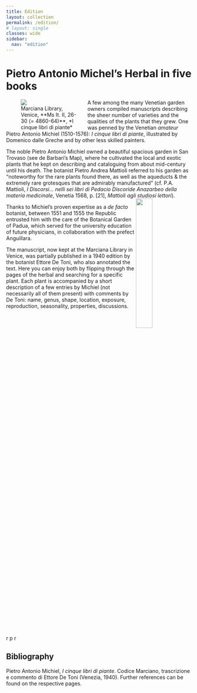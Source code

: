 ```yaml
---
title: Edition
layout: collection
permalink: /edition/
# layout: single
classes: wide
sidebar:
  nav: "edition"
---
```

# Pietro Antonio Michel’s Herbal in five books

<figure style="float:left;max-width:30%;vertical-align:middle;margin-right:30px;margin-top:0;margin-bottom:0"><a href="{{ site.baseurl }}/assets/img/72dpi_It_02_0028_04862_D_0010v.jpg"><img src="{{ site.baseurl }}/assets/img/72dpi_It_02_0028_04862_D_0010v.jpg"/></a><figcaption>Marciana Library, Venice, **Ms It. II, 26-30 (= 4860-64)**, *I cinque libri di piante*</figcaption></figure>

A few among the many Venetian garden owners compiled manuscripts describing the sheer number of varieties and the qualities of the plants that they grew. One was penned by the Venetian *amateur* Pietro Antonio Michiel (1510-1576): *I cinque libri di piante*, illustrated by Domenico dalle Greche and by other less skilled  painters.

The noble Pietro Antonio Michiel owned a beautiful spacious garden in San Trovaso (see de Barbari’s Map), where he cultivated the local and exotic plants that he kept on describing and cataloguing from about mid-century until his death. The botanist Pietro Andrea Mattioli referred to his garden as “noteworthy for the rare plants found there, as well as the aqueducts & the extremely rare grotesques that are admirably manufactured” (cf. P.A. Mattioli, *I Discorsi… nelli sei libri di Pedacio Discoride Anazarbeo della materia medicinale*, Venetia 1568, p. [21], *Mattioli agli studiosi lettori*).
<br clear="left"/>
<a href="{{ site.baseurl }}/assets/img/72dpi_title-pages-azzurro_1940.png"><img src="{{ site.baseurl }}/assets/img/72dpi_title-pages-azzurro_1940.png" class="img-right" align="right" width="30%"/></a>

Thanks to Michiel’s proven expertise as a *de facto* botanist, between 1551 and 1555 the Republic entrusted him with the care of the Botanical Garden of Padua, which served for the university education of future physicians, in collaboration with the prefect Anguillara.

The manuscript, now kept at the Marciana Library in Venice, was partially published in a 1940 edition by the botanist Ettore De Toni, who also annotated the text. Here you can enjoy both by flipping through the pages of the herbal and searching for a specific plant. Each plant is accompanied by a short description of a few entries by Michiel (not necessarily all of them present) with comments by De Toni: name, genus, shape, location, exposure, reproduction, seasonality, properties, discussions.
<br clear="right"/>
<div class="ornament">r p r</div>

## Bibliography
Pietro Antonio Michiel, *I cinque libri di piante*. Codice Marciano, trascrizione e commento di Ettore De Toni (Venezia, 1940). Further references can be found on the respective pages.

